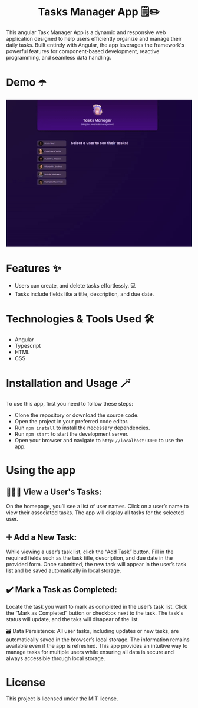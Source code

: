 
<h1 style="text-align: center;"> Tasks Manager App 🗒️✏️</h1>
This angular Task Manager App is a dynamic and responsive web application designed to help users efficiently organize and manage their daily tasks. Built entirely with Angular, the app leverages the framework's powerful features for component-based development, reactive programming, and seamless data handling.

# Demo ☂️
![Miniatura](taskmanager/src/assets/miniatura.gif)


# Features ✨
- Users can create, and delete tasks effortlessly. 💻
- Tasks include fields like a title, description, and due date. 

# Technologies & Tools Used 🛠️
- Angular
- Typescript
- HTML
- CSS

# Installation and Usage 🪄
To use this app, first you need to follow these steps:

- Clone the repository or download the source code.
- Open the project in your preferred code editor.
- Run  `npm install` to install the necessary dependencies.
- Run `npm start` to start the development server.
- Open your browser and navigate to `http://localhost:3000` to use the app.


# Using the app
<h2>👩🏾‍💻 View a User's Tasks: </h2> 
On the homepage, you’ll see a list of user names.
Click on a user’s name to view their associated tasks.
The app will display all tasks for the selected user.

<h2>➕ Add a New Task:</h2> 
While viewing a user’s task list, click the “Add Task” button.
Fill in the required fields such as the task title, description, and due date in the provided form.
Once submitted, the new task will appear in the user’s task list and be saved automatically in local storage.

<h2>✔️ Mark a Task as Completed:</h2>
Locate the task you want to mark as completed in the user’s task list.
Click the “Mark as Completed” button or checkbox next to the task.
The task's status will update, and the taks will disapear of the list.

🗃️ Data Persistence:
All user tasks, including updates or new tasks, are automatically saved in the browser’s local storage.
The information remains available even if the app is refreshed.
This app provides an intuitive way to manage tasks for multiple users while ensuring all data is secure and always accessible through local storage.

# License
This project is licensed under the MIT license.
